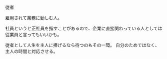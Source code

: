従者

雇用されて業務に勤しむ人。

社員というと正社員を指すことがあるので、企業に直接関わっている人としては従業員と言ってもいいかも。

従者として人生を主人に捧げるなら待つのもその一環。
自分のためではなく、主人の時間と対応させる。
